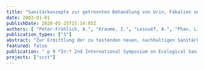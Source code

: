 ```yaml
---
title: "Sanitärkonzepte zur getrennten Behandlung von Urin, Fäkalien und Grauwasser"
date: 2003-01-01
publishDate: 2020-05-25T15:14:05Z
authors: [ "Peter-Fröhlich, A.", "Kraume, I.", "Lesouëf, A.", "Phan, L.", "Gommery, L.", "Oldenburg, M." ]
publication_types: ["1"]
abstract: "Zur Ermittlung der zu testenden neuen, nachhaltigen Sanitärkonzepte wurde eine Vorstudie durchgeführt. Diese Studie beinhaltet einen Kostenvergleich zwischen zwei neuen Sanitärkonzepten mit Schwerkraft- und Vakuumseparationstoiletten und dem konventionellen System. Es konnte gezeigt werden, dass die neuen Sanitärsysteme, abhängig von den Rahmenbedingungen, Kostenvorteile haben. Aus diesem Grund wurde das Pilotprojekt zum Test der oben genannten neuen Sanitärkonzepte unter realistischen Bedingungen in Berlin/Brandenburg gestartet. Das Sanitärkonzept mit Schwerkrafttrenntoiletten wird voraussichtlich im Sommer 2003 in Betrieb gehen."
featured: false
publication: " p 9 *In:* 2nd International Symposium on Ecological Sanitation 2003. Lübeck. 6. - 11.4.2003"
projects: ["scst"]
---
```


